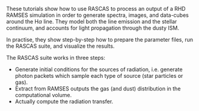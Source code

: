 These tutorials show how to use RASCAS to process an output of a RHD RAMSES simulation in order to generate spectra, images, and data-cubes around the H$\alpha$ line. They model both the line emission and the stellar continuum, and accounts for light propagation through the dusty ISM. 

In practise, they show step-by-step how to prepare the parameter files, run the RASCAS suite, and visualize the results. 

The RASCAS suite works in three steps: 
 - Generate initial conditions for the sources of radiation, i.e. generate photon packets which sample each type of source (star particles or gas).  
 - Extract from RAMSES outputs the gas (and dust) distribution in the computational volume. 
 - Actually compute the radiation transfer.
